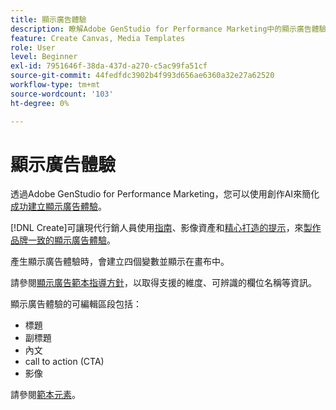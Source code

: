 ```yaml
---
title: 顯示廣告體驗
description: 瞭解Adobe GenStudio for Performance Marketing中的顯示廣告體驗。
feature: Create Canvas, Media Templates
role: User
level: Beginner
exl-id: 7951646f-38da-437d-a270-c5ac99fa51cf
source-git-commit: 44fedfdc3902b4f993d656ae6360a32e27a62520
workflow-type: tm+mt
source-wordcount: '103'
ht-degree: 0%

---
```


# 顯示廣告體驗

透過Adobe GenStudio for Performance Marketing，您可以使用創作AI來簡化[成功建立顯示廣告體驗](/help/user-guide/create/create-display-ad.md)。

[!DNL Create]可讓現代行銷人員使用[指南](/help/user-guide/create/create-display-ad.md)、影像資產和[精心打造的提示](/help/user-guide/guidelines/overview.md)，來[製作品牌一致的顯示廣告體驗](/help/user-guide/effective-prompts.md)。

產生顯示廣告體驗時，會建立四個變數並顯示在畫布中。

請參閱[顯示廣告範本指導方針](/help/user-guide/templates/display-template.md)，以取得支援的維度、可辨識的欄位名稱等資訊。

顯示廣告體驗的可編輯區段包括：

* 標題
* 副標題
* 內文
* call to action (CTA)
* 影像

請參閱[範本元素](/help/user-guide/content/use-templates.md#template-elements)。

<!-- ## Character counts

After you generate a set of display ad variants, you can see the character count displayed for each section. Hover over or click into a generated section, such as the subject line or the body, and see the section name and character count for that section.

![Character count](/help/assets/character-count.png){width="500" zoomable="yes"} -->
